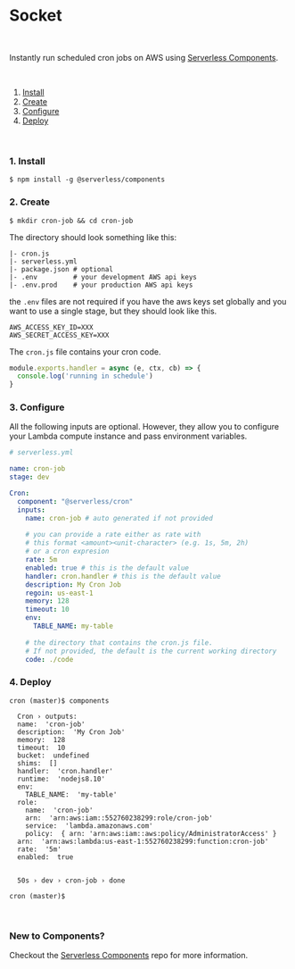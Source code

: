 # Socket

&nbsp;

Instantly run scheduled cron jobs on AWS using [Serverless Components](https://github.com/serverless/components).

&nbsp;

1. [Install](#1-install)
2. [Create](#2-create)
3. [Configure](#3-configure)
4. [Deploy](#4-deploy)

&nbsp;


### 1. Install

```console
$ npm install -g @serverless/components
```

### 2. Create

```console
$ mkdir cron-job && cd cron-job
```

The directory should look something like this:


```
|- cron.js
|- serverless.yml
|- package.json # optional
|- .env         # your development AWS api keys
|- .env.prod    # your production AWS api keys
```

the `.env` files are not required if you have the aws keys set globally and you want to use a single stage, but they should look like this.

```
AWS_ACCESS_KEY_ID=XXX
AWS_SECRET_ACCESS_KEY=XXX
```

The `cron.js` file contains your cron code.

```js
module.exports.handler = async (e, ctx, cb) => {
  console.log('running in schedule')
}
```

### 3. Configure

All the following inputs are optional. However, they allow you to configure your Lambda compute instance and pass environment variables.

```yml
# serverless.yml

name: cron-job
stage: dev

Cron:
  component: "@serverless/cron"
  inputs:
    name: cron-job # auto generated if not provided
    
    # you can provide a rate either as rate with
    # this format <amount><unit-character> (e.g. 1s, 5m, 2h)
    # or a cron expresion  
    rate: 5m 
    enabled: true # this is the default value
    handler: cron.handler # this is the default value
    description: My Cron Job
    regoin: us-east-1
    memory: 128
    timeout: 10
    env:
      TABLE_NAME: my-table
    
    # the directory that contains the cron.js file.
    # If not provided, the default is the current working directory
    code: ./code


```

### 4. Deploy

```console
cron (master)$ components

  Cron › outputs:
  name:  'cron-job'
  description:  'My Cron Job'
  memory:  128
  timeout:  10
  bucket:  undefined
  shims:  []
  handler:  'cron.handler'
  runtime:  'nodejs8.10'
  env: 
    TABLE_NAME:  'my-table'
  role: 
    name:  'cron-job'
    arn:  'arn:aws:iam::552760238299:role/cron-job'
    service:  'lambda.amazonaws.com'
    policy:  { arn: 'arn:aws:iam::aws:policy/AdministratorAccess' }
  arn:  'arn:aws:lambda:us-east-1:552760238299:function:cron-job'
  rate:  '5m'
  enabled:  true


  50s › dev › cron-job › done

cron (master)$
```

&nbsp;

### New to Components?

Checkout the [Serverless Components](https://github.com/serverless/components) repo for more information.
